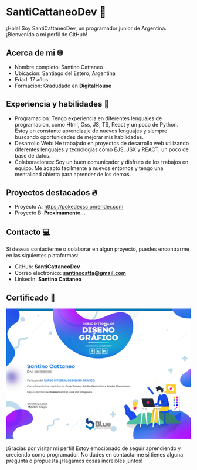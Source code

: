 # SantiCattaneoDev 👋

¡Hola! Soy SantiCattaneoDev, un programador junior de Argentina.¡Bienvenido a mi perfil de GitHub!

## Acerca de mi 🌐

- Nombre completo: Santino Cattaneo
- Ubicacion: Santiago del Estero, Argentina
- Edad: 17 años
- Formacion: Gradudado en **DigitalHouse**

## Experiencia y habilidades 🚀

- Programacion: Tengo experiencia en diferentes lenguajes de programacion, como Html, Css, JS, TS, React y un poco de Python. Estoy en constante aprendizaje de nuevos lenguajes y siempre buscando oportunidades de mejorar mis habilidades.
- Desarrollo Web: He trabajado en proyectos de desarrollo web utilizando diferentes lenguajes y tecnologias como EJS, JSX y REACT, un poco de base de datos.
- Colaboraciones: Soy un buen comunicador y disfruto de los trabajos en equipo. Me adapto facilmente a nuevos entornos y tengo una mentalidad abierta para aprender de los demas.

## Proyectos destacados 🔥

- Proyecto A: https://pokedexsc.onrender.com
- Proyecto B: **Proximamente...**

## Contacto 💻

Si deseas contacterme o colaborar en algun proyecto, puedes encontrarme en las siguientes plataformas:

- GitHub: **SantiCattaneoDev**
- Correo electronico: **santinocatta@gmail.com**
- LinkedIn: **Santino Cattaneo**

## Certificado 🥇

<img src="certificadoSantino.png" alt="certificado de diseño">

¡Gracias por visitar mi perfil! Estoy emocionado de seguir aprendiendo y creciendo como programador. No dudes en contactarme si tienes alguna pregunta o propuesta.¡Hagamos cosas increibles juntos!


<!--
**SantiCattaneoDev/SantiCattaneoDev** is a ✨ _special_ ✨ repository because its `README.md` (this file) appears on your GitHub profile.

Here are some ideas to get you started:

- 🔭 I’m currently working on ...
- 🌱 I’m currently learning ...
- 👯 I’m looking to collaborate on ...
- 🤔 I’m looking for help with ...
- 💬 Ask me about ...
- 📫 How to reach me: ...
- 😄 Pronouns: ...
- ⚡ Fun fact: ...
-->
